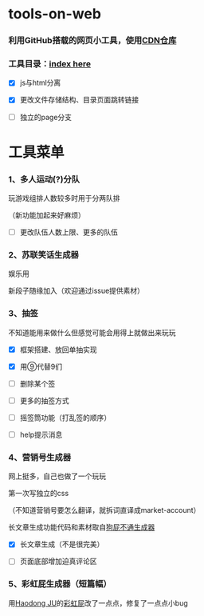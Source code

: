 # tools-on-web

### 利用GitHub搭载的网页小工具，使用[CDN仓库](http://staticfile.org/)

### 工具目录：[index here](https://enkansakura.github.io/web-tools/index.html)

- [x] js与html分离

- [x] 更改文件存储结构、目录页面跳转链接

- [ ] 独立的page分支

# 工具菜单

### 1、多人运动(?)分队

​玩游戏组排人数较多时用于分两队排

（新功能加起来好麻烦）

- [ ] 更改队伍人数上限、更多的队伍

### 2、苏联笑话生成器

娱乐用

新段子随缘加入（欢迎通过issue提供素材）

### 3、抽签

不知道能用来做什么但感觉可能会用得上就做出来玩玩

- [x] 框架搭建、放回单抽实现

- [x] 用⑨代替9们

- [ ] 删除某个签

- [ ] 更多的抽签方式

- [ ] 摇签筒功能（打乱签的顺序）

- [ ] help提示消息

### 4、营销号生成器

网上挺多，自己也做了一个玩玩

第一次写独立的css

（不知道营销号要怎么翻译，就拆词直译成market-account）

长文章生成功能代码和素材取自[狗屁不通生成器](https://github.com/menzi11/BullshitGenerator/blob/master/index.js)

- [x] 长文章生成（不是很完美）

- [ ] 页面底部增加迫真评论区

### 5、彩虹屁生成器（短篇幅）

用[Haodong JU](https://github.com/juhaodong)的[彩虹屁](https://github.com/juhaodong/CaiHongPi)改了一点点，修复了一点点小bug